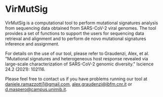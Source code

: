 VirMutSig
================

VirMutSig is a computational tool to perform mutational signatures analysis from sequencing data obtained from SARS-CoV-2 viral genomes. The tool provides a set of functions to support the users for sequencing data retrieval and alignment and to perform de novo mutational signatures inference and assignment.

For details on the use of our tool, please refer to Graudenzi, Alex, et al. "Mutational signatures and heterogeneous host response revealed via large-scale characterization of SARS-CoV-2 genomic diversity." Iscience 24.2 (2021): 102116.

Please feel free to contact us if you have problems running our tool at daniele.ramazzotti1@gmail.com, alex.graudenzi@ibfm.cnr.it or d.maspero@campus.unimib.it.
